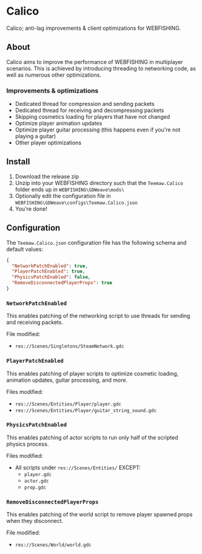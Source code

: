 ﻿# Calico

Calico; anti-lag improvements & client optimizations for WEBFISHING.

## About

Calico aims to improve the performance of WEBFISHING in multiplayer scenarios. This is achieved by introducing threading
to networking code, as well as numerous other optimizations.

### Improvements & optimizations
* Dedicated thread for compression and sending packets
* Dedicated thread for receiving and decompressing packets
* Skipping cosmetics loading for players that have not changed
* Optimize player animation updates
* Optimize player guitar processing (this happens even if you're not playing a guitar)
* Other player optimizations

## Install

1. Download the release zip
2. Unzip into your WEBFISHING directory such that the `Teemaw.Calico` folder ends up in `WEBFISHING\GDWeave\mods\`
3. Optionally edit the configuration file in `WEBFISHING\GDWeave\configs\Teemaw.Calico.json`
4. You're done!

## Configuration
The `Teemaw.Calico.json` configuration file has the following schema and default values:
```json
{
  "NetworkPatchEnabled": true,
  "PlayerPatchEnabled": true,
  "PhysicsPatchEnabled": false,
  "RemoveDisconnectedPlayerProps": true
}
```

### `NetworkPatchEnabled`

This enables patching of the networking script to use threads for sending and receiving packets.

File modified:
* `res://Scenes/Singletons/SteamNetwork.gdc`

### `PlayerPatchEnabled`

This enables patching of player scripts to optimize cosmetic loading, animation updates, guitar processing, and more.

Files modified:
* `res://Scenes/Entities/Player/player.gdc`
* `res://Scenes/Entities/Player/guitar_string_sound.gdc`

### `PhysicsPatchEnabled`

This enables patching of actor scripts to run only half of the scripted physics process.

Files modified:
* All scripts under `res://Scenes/Entities/` EXCEPT:
    * `player.gdc`
    * `actor.gdc`
    * `prop.gdc`

### `RemoveDisconnectedPlayerProps`

This enables patching of the world script to remove player spawned props when they disconnect.

File modified:
* `res://Scenes/World/world.gdc`
